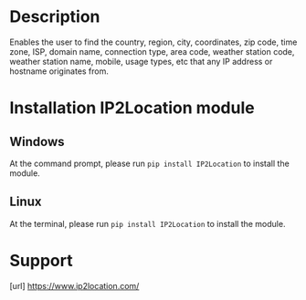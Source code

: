# Description

Enables the user to find the country, region, city, coordinates, zip code, time zone, ISP, domain name, connection type, area code, weather station code, weather station name, mobile, usage types, etc that any IP address or hostname originates from.

# Installation IP2Location module
## Windows
At the command prompt, please run ```pip install IP2Location``` to install the module.

## Linux
At the terminal, please run ```pip install IP2Location``` to install the module.

# Support
[url] https://www.ip2location.com/
